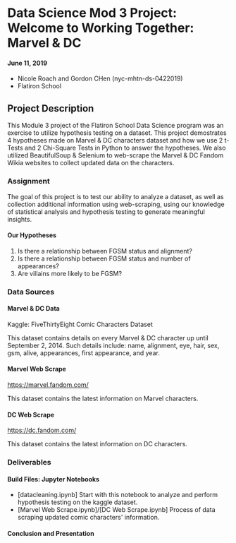 # Data Science Mod 3 Project:  Welcome to Working Together: Marvel & DC
#### June 11, 2019
* Nicole Roach and Gordon CHen (nyc-mhtn-ds-0422019)
* Flatiron School

## Project Description
This Module 3 project of the Flatiron School Data Science program was an exercise to utilize hypothesis testing on a dataset. This project demostrates 4 hypotheses made on Marvel & DC characters dataset and how we use 2 t-Tests and 2 Chi-Square Tests in Python to answer the hypotheses. We also utilized BeautifulSoup & Selenium to web-scrape the Marvel & DC Fandom Wikia websites to collect updated data on the characters.

### Assignment
The goal of this project is to test our ability to analyze a dataset, as well as collection additional information using web-scraping, using our knowledge of statistical analysis and hypothesis testing to generate meaningful insights.

#### Our Hypotheses
1. Is there a relationship between FGSM status and alignment?
1. Is there a relationship between FGSM status and number of appearances?
1. Are villains more likely to be FGSM?

### Data Sources
#### Marvel & DC Data
Kaggle: FiveThirtyEight Comic Characters Dataset

This dataset contains details on every Marvel & DC character up until September 2, 2014. Such details include: name, alignment, eye, hair, sex, gsm, alive, appearances, first appearance, and year.

#### Marvel Web Scrape
https://marvel.fandom.com/

This dataset contains the latest information on Marvel characters.

#### DC Web Scrape
https://dc.fandom.com/

This dataset contains the latest information on DC characters.

### Deliverables
#### Build Files:  Jupyter Notebooks
* [datacleaning.ipynb] Start with this notebook to analyze and perform hypothesis testing on the kaggle dataset.
* [Marvel Web Scrape.ipynb]/[DC Web Scrape.ipynb] Process of data scraping updated comic characters' information.


#### Conclusion and Presentation
